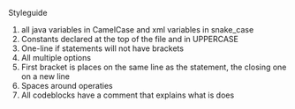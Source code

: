 Styleguide

1. all java variables in CamelCase and xml variables in snake_case
2. Constants declared at the top of the file and in UPPERCASE
3. One-line if statements will not have brackets
4. All multiple options 
5. First bracket is places on the same line as the statement, the closing one on a new line
6. Spaces around operaties
7. All codeblocks have a comment that explains what is does
